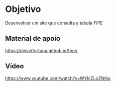 # Objetivo
Desenvolver um site que consulta a tabela FIPE



## Material de apoio
https://deividfortuna.github.io/fipe/


## Vídeo
https://www.youtube.com/watch?v=WYklZLoZNKw
